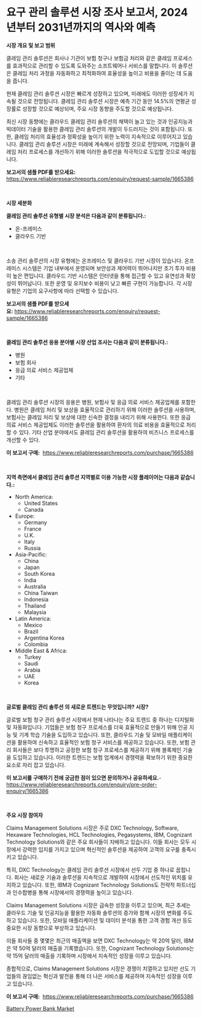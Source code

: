 <p><h1>요구 관리 솔루션 시장 조사 보고서, 2024년부터 2031년까지의 역사와 예측</h1></p><p><strong>시장 개요 및 보고 범위</strong></p>
<p><p>클레임 관리 솔루션은 회사나 기관이 보험 청구나 보험금 처리와 같은 클레임 프로세스를 효과적으로 관리할 수 있도록 도와주는 소프트웨어나 서비스를 말합니다. 이 솔루션은 클레임 처리 과정을 자동화하고 최적화하여 효율성을 높이고 비용을 줄이는 데 도움을 줍니다.</p><p>현재 클레임 관리 솔루션 시장은 빠르게 성장하고 있으며, 미래에도 이러한 성장세가 지속될 것으로 전망됩니다. 클레임 관리 솔루션 시장은 예측 기간 동안 14.5%의 연평균 성장률로 성장할 것으로 예상되며, 주요 시장 동향을 주도할 것으로 예상됩니다.</p><p>최신 시장 동향에는 클라우드 클레임 관리 솔루션의 채택이 늘고 있는 것과 인공지능과 빅데이터 기술을 활용한 클레임 관리 솔루션의 개발이 두드러지는 것이 포함됩니다. 또한, 클레임 처리의 효율성과 정확성을 높이기 위한 노력이 지속적으로 이루어지고 있습니다. 클레임 관리 솔루션 시장은 미래에 계속해서 성장할 것으로 전망되며, 기업들이 클레임 처리 프로세스를 개선하기 위해 이러한 솔루션을 적극적으로 도입할 것으로 예상됩니다.</p></p>
<p><strong>보고서의 샘플 PDF를 받으세요:</strong> <a href="https://www.reliableresearchreports.com/enquiry/request-sample/1665386">https://www.reliableresearchreports.com/enquiry/request-sample/1665386</a></p>
<p>&nbsp;</p>
<p><strong>시장 세분화</strong></p>
<p><strong>클레임 관리 솔루션 유형별 시장 분석은 다음과 같이 분류됩니다.:</strong></p>
<p><ul><li>온-프레미스</li><li>클라우드 기반</li></ul></p>
<p>&nbsp;</p>
<p><p>소송 관리 솔루션의 시장 유형에는 온프레미스 및 클라우드 기반 시장이 있습니다. 온프레미스 시스템은 기업 내부에서 운영되며 보안성과 제어력이 뛰어나지만 초기 투자 비용이 높은 편입니다. 클라우드 기반 시스템은 인터넷을 통해 접근할 수 있고 유연성과 확장성이 뛰어납니다. 또한 운영 및 유지보수 비용이 낮고 빠른 구현이 가능합니다. 각 시장 유형은 기업의 요구사항에 따라 선택할 수 있습니다.</p></p>
<p><strong>보고서의 샘플 PDF를 받으세요:</strong>&nbsp;<a href="https://www.reliableresearchreports.com/enquiry/request-sample/1665386">https://www.reliableresearchreports.com/enquiry/request-sample/1665386</a></p>
<p>&nbsp;</p>
<p><strong> 클레임 관리 솔루션 응용 분야별 시장 산업 조사는 다음과 같이 분류됩니다.:</strong></p>
<p><ul><li>병원</li><li>보험 회사</li><li>응급 의료 서비스 제공업체</li><li>기타</li></ul></p>
<p>&nbsp;</p>
<p><p>클레임 관리 솔루션 시장의 응용은 병원, 보험사 및 응급 의료 서비스 제공업체를 포함한다. 병원은 클레임 처리 및 보상을 효율적으로 관리하기 위해 이러한 솔루션을 사용하며, 보험사는 클레임 처리 및 보상에 대한 신속한 결정을 내리기 위해 사용한다. 또한 응급 의료 서비스 제공업체도 이러한 솔루션을 활용하여 환자의 의료 비용을 효율적으로 처리할 수 있다. 기타 산업 분야에서도 클레임 관리 솔루션을 활용하여 비즈니스 프로세스를 개선할 수 있다.</p></p>
<p><strong>이 보고서 구매:</strong>&nbsp; <a href="https://www.reliableresearchreports.com/purchase/1665386">https://www.reliableresearchreports.com/purchase/1665386</a></p>
<p>&nbsp;</p>
<p><strong>지역 측면에서 클레임 관리 솔루션 지역별로 이용 가능한 시장 플레이어는 다음과 같습니다.:</strong></p>
<p><ul>
    <li>
        North America:
        <ul>
            <li>United States</li>
            <li>Canada</li>
        </ul>
    </li>
    <li>
        Europe:
        <ul>
            <li>Germany</li>
            <li>France</li>
            <li>U.K.</li>
            <li>Italy</li>
            <li>Russia</li>
        </ul>
    </li>
    <li>
        Asia-Pacific:
        <ul>
            <li>China</li>
            <li>Japan</li>
            <li>South Korea</li>
            <li>India</li>
            <li>Australia</li>
            <li>China Taiwan</li>
            <li>Indonesia</li>
            <li>Thailand</li>
            <li>Malaysia</li>
        </ul>
    </li>
    <li>
        Latin America:
        <ul>
            <li>Mexico</li>
            <li>Brazil</li>
            <li>Argentina Korea</li>
            <li>Colombia</li>
        </ul>
    </li>
    <li>
        Middle East & Africa:
        <ul>
            <li>Turkey</li>
            <li>Saudi</li>
            <li>Arabia</li>
            <li>UAE</li>
            <li>Korea</li>
        </ul>
    </li>
    </ul></p>
<p>&nbsp;</p>
<p><strong>글로벌 클레임 관리 솔루션 의 새로운 트렌드는 무엇입니까? 시장?</strong></p>
<p><p>글로벌 보험 청구 관리 솔루션 시장에서 현재 나타나는 주요 트렌드 중 하나는 디지털화 및 자동화입니다. 기업들은 보험 청구 프로세스를 더욱 효율적으로 만들기 위해 인공 지능 및 기계 학습 기술을 도입하고 있습니다. 또한, 클라우드 기술 및 모바일 애플리케이션을 활용하여 신속하고 효율적인 보험 청구 서비스를 제공하고 있습니다. 또한, 보험 관리 회사들은 보다 투명하고 공정한 보험 청구 프로세스를 제공하기 위해 블록체인 기술을 도입하고 있습니다. 이러한 트렌드는 보험 업계에서 경쟁력을 확보하기 위한 중요한 요소로 자리 잡고 있습니다.</p></p>
<p><strong>이 보고서를 구매하기 전에 궁금한 점이 있으면 문의하거나 공유하세요.</strong>- <a href="https://www.reliableresearchreports.com/enquiry/pre-order-enquiry/1665386">https://www.reliableresearchreports.com/enquiry/pre-order-enquiry/1665386</a></p>
<p>&nbsp;</p>
<p><strong>주요 시장 참여자</strong></p>
<p><p>Claims Management Solutions 시장은 주로 DXC Technology, Software, Hexaware Technologies, HCL Technologies, Pegasystems, IBM, Cognizant Technology Solutions와 같은 주요 회사들이 지배하고 있습니다. 이들 회사는 모두 시장에서 강력한 입지를 가지고 있으며 혁신적인 솔루션을 제공하여 고객의 요구를 충족시키고 있습니다.</p><p>특히, DXC Technology는 클레임 관리 솔루션 시장에서 선두 기업 중 하나로 꼽힙니다. 회사는 새로운 기술과 솔루션을 지속적으로 개발하여 시장에서 선도적인 위치를 유지하고 있습니다. 또한, IBM과 Cognizant Technology Solutions도 전략적 파트너십과 인수합병을 통해 시장에서의 경쟁력을 높이고 있습니다.</p><p>Claims Management Solutions 시장은 급속한 성장을 이루고 있으며, 최근 추세는 클라우드 기술 및 인공지능을 활용한 자동화 솔루션의 증가와 함께 시장의 변화를 주도하고 있습니다. 또한, 모바일 애플리케이션 및 데이터 분석을 통한 고객 경험 개선 등도 중요한 시장 동향으로 부상하고 있습니다.</p><p>이들 회사들 중 몇몇은 최근의 매출액을 보면 DXC Technology는 약 20억 달러, IBM은 약 50억 달러의 매출을 기록했습니다. 또한, Cognizant Technology Solutions는 약 15억 달러의 매출을 기록하며 시장에서 지속적인 성장을 이루고 있습니다.</p><p>종합적으로, Claims Management Solutions 시장은 경쟁이 치열하고 있지만 선도 기업들의 끊임없는 혁신과 발전을 통해 더 나은 서비스를 제공하며 지속적인 성장을 이루고 있습니다.</p></p>
<p><strong>이 보고서 구매:</strong>&nbsp;&nbsp;<a href="https://www.reliableresearchreports.com/purchase/1665386">https://www.reliableresearchreports.com/purchase/1665386</a></p>
<p><p><a href="https://github.com/nancykennedykellievqfqt2/Market-Research-Report-List-1/blob/main/battery-power-bank-market.md">Battery Power Bank Market</a></p></p>
